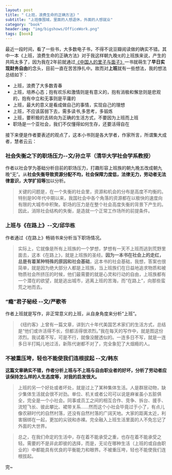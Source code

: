 ```yaml
---
layout: post
title: "《上班，浪费生命的正确方法》"
subtitle: "上班像围城，里面的人想退休，外面的人想就业"
category: "book"
header-img: "img/bigshows/OfficeWork.png"
tags: [book]
---
```


最近一段时间，看了一些书，大多数电子书，不得不说豆瓣阅读做的确实不错。其中一本《上班，浪费生命的正确方法》对于我这样朝九晚`无`的上班族来说，产生的共鸣太多了，因为我在2年前就通过[《中国人的里子与面子》](http://book.douban.com/subject/24743356/)一书就萌生了**早日实现财务自由**的念头，目前一直在苦苦挣扎中。故而对**上班**就有一些想法，我的想法总结如下：

- 上班，浪费了大多数青春
- 上班，培养心态；抱有欢乐和激情则是有意义的，抱有消极和懈怠则是悲观的，抱有中立和无事则是平庸的
- 上班，最大的意义是看成做自己的事情，实现自己的理想
- 上班，不应该孱弱下去，需多读书,多思考，多锻炼
- 上班，要积极的去转向为正确的生活方式，不要因为上班而上班
- 职场是一个亚社会，我们不仅懂得如何生存，还要活得自在

接下来便是作者要表述的观点了，这本小书则是各大学者，作家所言，所谓集大成者，慧者云云：

### 社会失衡之下的职场压力--文/孙立平（清华大学社会学系教授）
作者以社会学为基础分析目前的职场压力，打趣形容上班族的朝九晚五改成朝九晚“无”。从**社会失衡导致资源分配不均，社会保障力度低，法律无力，劳动者无法律意识，大学扩招等**加以分析。

>关键的问题是，在一个失衡的社会里，资源和机会的分布是高度不均衡的。特别是90年代中期以来，我国社会中各个角落的资源都在以极快的速度向有限的大城市中积聚。职场的压力是在整个社会高度失衡的背景下产生的。因此，消除社会结构的失衡，是造就一个正常工作场所的前提条件。

### 上班与《在路上》--文/邱华栋
作者通过《在路上》畅销书来分析当下职场情况。

>实际上，它就像是所有上班族的一个梦想，梦想有一天不上班而逃到荒野里面去，这本《在路上》，就是上班族的圣经。**因为一本书在社会上的走红，总是有着某种特殊的原因和社会基础**，这本书的社会基础，我想，答案也很简单，就是因为绝大部分人都是上班族，当上班族们在日益地追求物质和被物质社会所挤压的时候，他们最需要的就是心灵和行动的自由，上班族都有一个潜在的欲望，就是逃出城市，逃离上班的苦海，而“在路上”，向那些蛮荒之地而去。

### “瘾”君子秘经 --文/严歌苓
作者上班就是写作，非正常意义的上班，从自身角度来分析“上班”。

>《纽约客》上曾有一篇文章，讲到六十年代美国艺术家们的生活方式，总结是“他们或许活得不长，但都活得很浓烈。”我在每天的写作中，就是图这份浓烈。我试着不写，可是不行，就像没醒透似的。一连多日不写，就是一连多日半打盹儿地过活，新陈代谢都不对了，完全象犯了大烟瘾的人。

### 不被重压垮，轻也不能使我们连根拔起 --文/韩东  
**这篇文章确实不错，作者分析上班与不上班与自由职业者的好坏，分析了劳动者应该保持怎么样的人生态度等，对我的启发很大。**

>上班的另一个好处或者坏处，就是过上了某种集体生活。人是群居动物，缺少集体生活就会很不对劲。单位、机关或者公司可以说是麻雀虽小五脏俱全，完全是一个小社会。同事或员工之间的相互合作、竞争、拆台、援手、流短飞长、彼此攀比、裙带关系……然而这个小社会毕竟过于小了，有点儿像农耕时代的自然村落，还没有自然村落的广阔天地。大家的距离太近，利害捆绑在一起，更加的尖锐和赤裸。完全融入上班生活里面的人不免忘记了外面的大世界。

>总之，在我们命定的生活中，存在着不能承受之重，也存在着不能承受之轻。需要的不是非此即彼的选择，而是，无论在哪种生活（上班的或自由职业的）中都能具有优良的平衡能力和眼界。不被重压垮，轻也不能使我们连根拔起。


完~

